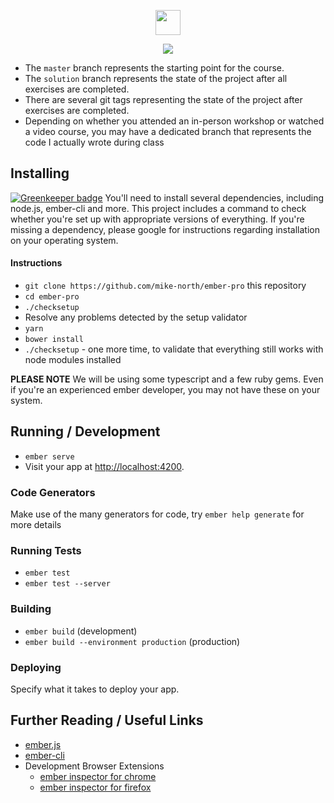 <p align='center'>
  <a href="https://mike.works" target='_blank'>
    <img height=40 src='https://assets.mike.works/img/login_logo-33a9e523d451fb0d902f73d5452d4a0b.png' />
  </a> 
</p>
<p align='center'>
  <a href="https://mike.works/course/ember-pro-16c648c" target='_blank'>
    <img src='https://cloud.githubusercontent.com/assets/558005/25771570/e48c9e0c-3255-11e7-97f2-da82911ee1be.png' />
  </a>
</p> 

* The `master` branch represents the starting point for the course.
* The `solution` branch represents the state of the project after all exercises are completed.
* There are several git tags representing the state of the project after exercises are completed.
* Depending on whether you attended an in-person workshop or watched a video course, you may have a dedicated branch that represents the code I actually wrote during class

## Installing

[![Greenkeeper badge](https://badges.greenkeeper.io/mike-north/ember-pro.svg)](https://greenkeeper.io/)
You'll need to install several dependencies, including node.js, ember-cli and more. This project includes a command to check whether you're set up with appropriate versions of everything. If you're missing a dependency, please google for instructions regarding installation on your operating system.


#### Instructions
* `git clone https://github.com/mike-north/ember-pro` this repository
* `cd ember-pro`
* `./checksetup`
* Resolve any problems detected by the setup validator
* `yarn`
* `bower install`
* `./checksetup` - one more time, to validate that everything still works with node modules installed

**PLEASE NOTE** We will be using some typescript and a few ruby gems. Even if you're an experienced ember developer, you may not have these on your system.

## Running / Development

* `ember serve`
* Visit your app at [http://localhost:4200](http://localhost:4200).

### Code Generators

Make use of the many generators for code, try `ember help generate` for more details

### Running Tests

* `ember test`
* `ember test --server`

### Building

* `ember build` (development)
* `ember build --environment production` (production)

### Deploying

Specify what it takes to deploy your app.

## Further Reading / Useful Links

* [ember.js](http://emberjs.com/)
* [ember-cli](https://ember-cli.com/)
* Development Browser Extensions
  * [ember inspector for chrome](https://chrome.google.com/webstore/detail/ember-inspector/bmdblncegkenkacieihfhpjfppoconhi)
  * [ember inspector for firefox](https://addons.mozilla.org/en-US/firefox/addon/ember-inspector/)
